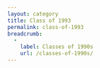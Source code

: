 ```yaml
---
layout: category
title: Class of 1993
permalink: class-of-1993
breadcrumb:
  -
    label: Classes of 1990s
    url: /classes-of-1990s/
---
```

